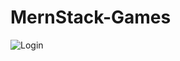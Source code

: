 # MernStack-Games

![Login](https://github.com/CassMarkG/MernStack-Games/assets/78866517/865168ea-9fda-463e-8549-260c890dfb8f)
